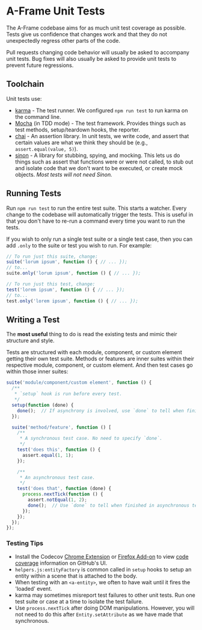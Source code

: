 # A-Frame Unit Tests

The A-Frame codebase aims for as much unit test coverage as possible. Tests
give us confidence that changes work and that they do not unexpectedly regress
other parts of the code.

Pull requests changing code behavior will usually be asked to accompany unit
tests. Bug fixes will also usually be asked to provide unit tests to prevent
future regressions.

## Toolchain

Unit tests use:

- [karma](https://karma-runner.github.io/) - The test runner. We configured
  `npm run test` to run karma on the command line.
- [Mocha](https://mochajs.org/) (in TDD mode) - The test framework. Provides
   things such as test methods, setup/teardown hooks, the reporter.
- [chai](http://chaijs.com/) - An assertion library. In unit tests, we write
  code, and assert that certain values are what we think they should be
  (e.g., `assert.equal(value, 5)`).
- [sinon](http://sinonjs.org/) - A library for stubbing, spying, and mocking.
  This lets us do things such as assert that functions were or were not called,
  to stub out and isolate code that we don't want to be executed, or create mock
  objects. *Most tests will not need Sinon.*

## Running Tests

Run `npm run test` to run the entire test suite. This starts a watcher. Every
change to the codebase will automatically trigger the tests. This is useful in
that you don't have to re-run a command every time you want to run the tests.

If you wish to only run a single test suite or a single test case, then you can
add `.only` to the suite or test you wish to run. For example:

```js
// To run just this suite, change:
suite('lorum ipsum', function () { // ... });
// to...
suite.only('lorum ipsum', function () { // ... });

// To run just this test, change:
test('lorem ipsum', function () { // ... });
// to...
test.only('lorem ipsum', function () { // ... });
```

## Writing a Test

The **most useful** thing to do is read the existing tests and mimic their
structure and style.

Tests are structured with each module, component, or custom element getting
their own test suite. Methods or features are inner suites within their
respective module, component, or custom element. And then test cases go within
those inner suites:

```js
suite('module/component/custom element', function () {
  /**
   * `setup` hook is run before every test.
   */
  setup(function (done) {
    done();  // If asynchrony is involved, use `done` to tell when finished.
  });

  suite('method/feature', function () [
    /**
     * A synchronous test case. No need to specify `done`.
     */
    test('does this', function () {
      assert.equal(1, 1);
    });

    /**
     * An asynchronous test case.
     */
    test('does that', function (done) {
      process.nextTick(function () {
        assert.notEqual(1, 2);
        done();  // Use `done` to tell when finished in asynchronous test.
      });
    });
  });
});
```

### Testing Tips

[coverage]: https://en.wikipedia.org/wiki/Code_coverage
[codecov-chrome]: https://chrome.google.com/webstore/detail/codecov-extension/keefkhehidemnokodkdkejapdgfjmijf
[codecov-ff]: https://addons.mozilla.org/en-US/firefox/addon/codecov-extension/

- Install the Codecov [Chrome Extension][codecov-chrome] or
  [Firefox Add-on](codecov-ff) to view [code coverage][coverage] information on GitHub's UI.
- `helpers.js:entityFactory` is common called in `setup` hooks to setup an
  entity within a scene that is attached to the body.
- When testing with an `<a-entity>`, we often to have wait until it fires the
  'loaded' event.
- karma may sometimes misreport test failures to other unit tests. Run one test
  suite or case at a time to isolate the test failure.
- Use `process.nextTick` after doing DOM manipulations. However, you will not
  need to do this after `Entity.setAttribute` as we have made that synchronous.
